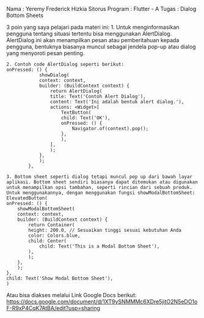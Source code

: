 Nama		: Yeremy Frederick Hizkia Sitorus
Program	: Flutter - A 
Tugas		: Dialog Bottom Sheets

3 poin yang saya pelajari pada materi ini:
    1. Untuk menginformasikan pengguna tentang situasi tertentu bisa menggunakan AlertDialog. AlertDialog ini akan menampilkan pesan atau pemberitahuan kepada pengguna, bentuknya biasanya muncul sebagai jendela pop-up atau dialog yang menyoroti pesan penting. 

    2. Contoh code AlertDialog seperti berikut:
    onPressed: () {
                showDialog(
                context: context,
                builder: (BuildContext context) {
                    return AlertDialog(
                    title: Text('Contoh Alert Dialog'),
                    content: Text('Ini adalah bentuk alert dialog.'),
                    actions: <Widget>[
                        TextButton(
                        child: Text('OK'),
                        onPressed: () {
                            Navigator.of(context).pop();
                        },
                        ),
                    ],
                    );
                },
                );
            },

    3. Bottom sheet seperti dialog tetapi muncul pop up dari bawah layar aplikasi. Bottom sheet sendiri biasanya dapat ditemukan atau digunakan untuk menampilkan opsi tambahan, seperti rincian dari sebuah produk. Untuk menggunakannya, dengan menggunakan fungsi showModalBottomSheet:
    ElevatedButton(
    onPressed: () {
        showModalBottomSheet(
        context: context,
        builder: (BuildContext context) {
            return Container(
            height: 200.0, // Sesuaikan tinggi sesuai kebutuhan Anda
            color: Colors.blue,
            child: Center(
                child: Text('This is a Modal Bottom Sheet'),
            ),
            );
        },
        );
    },
    child: Text('Show Modal Bottom Sheet'),
    )


Atau bisa diakses melalui Link Google Docs berikut:
https://docs.google.com/document/d/1XT9ySNMMMc6XDre5jitO2N5eDO1oF-R9xP4CqK7AtBA/edit?usp=sharing